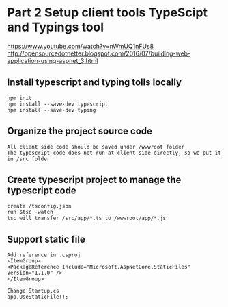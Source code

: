 # Part 2  Setup client tools TypeScipt and Typings tool
https://www.youtube.com/watch?v=nWmUQ1nFUs8
http://opensourcedotnetter.blogspot.com/2016/07/building-web-application-using-aspnet_3.html

## Install typescript and typing tolls locally
    npm init
    npm install --save-dev typescript
    npm install --save-dev typing

## Organize the project source code
    All client side code should be saved under /wwwroot folder
    The typescript code does not run at client side directly, so we put it in /src folder

## Create typescript project to manage the typescript code
    create /tsconfig.json
    run $tsc -watch
    tsc will transfer /src/app/*.ts to /wwwroot/app/*.js

## Support static file
    Add reference in .csproj
    <ItemGroup>
    <PackageReference Include="Microsoft.AspNetCore.StaticFiles" Version="1.1.0" />
    </ItemGroup>
    
    Change Startup.cs
    app.UseStaticFile();